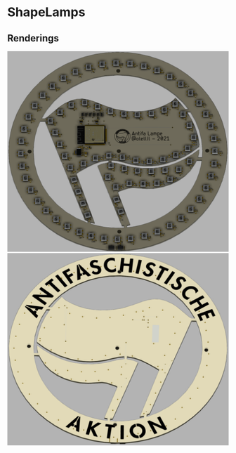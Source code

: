 # ShapeLamps

## Renderings
![Bottom Side Rendering](hardware/rendering_bottom.png)
![Top Side Rendering](hardware/rendering_top.png)

